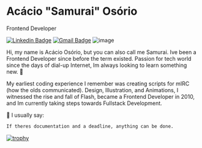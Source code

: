 # Acácio "Samurai" Osório

Frontend Developer

[![Linkedin Badge](https://img.shields.io/badge/-Acacio%20Osorio-c91717?style=flat-square&logo=Linkedin&logoColor=white&link=https://www.linkedin.com/in/acacioosorio/)](https://www.linkedin.com/in/acacioosorio/) 
[![Gmail Badge](https://img.shields.io/badge/-contato@samuraicoder.com.br-c91717?style=flat-square&logo=maildotru&logoColor=white&link=mailto:contato@samuraicoder.com.br)](mailto:contato@samuraicoder.com.br)
![image](https://www.codewars.com/users/acacioosorio/badges/small)

Hi, my name is Acácio Osório, but you can also call me Samurai. Ive been a Frontend Developer since before the term existed. Passion for tech world since the days of dial-up Internet, Im always looking to learn something new. 👋

My earliest coding experience I remember was creating scripts for mIRC (how the olds communicated). Design, Illustration, and Animations, I witnessed the rise and fall of Flash, became a Frontend Developer in 2010, and Im currently taking steps towards Fullstack Development.

💬 I usually say:
```bash
If theres documentation and a deadline, anything can be done.
```
[![trophy](https://github-profile-trophy.vercel.app/?username=acacioosorio)](https://github.com/ryo-ma/github-profile-trophy)
